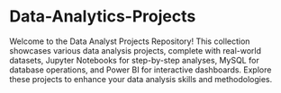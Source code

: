 # Data-Analytics-Projects
Welcome to the Data Analyst Projects Repository! This collection showcases various data analysis projects, complete with real-world datasets, Jupyter Notebooks for step-by-step analyses, MySQL for database operations, and Power BI for interactive dashboards. Explore these projects to enhance your data analysis skills and methodologies.
